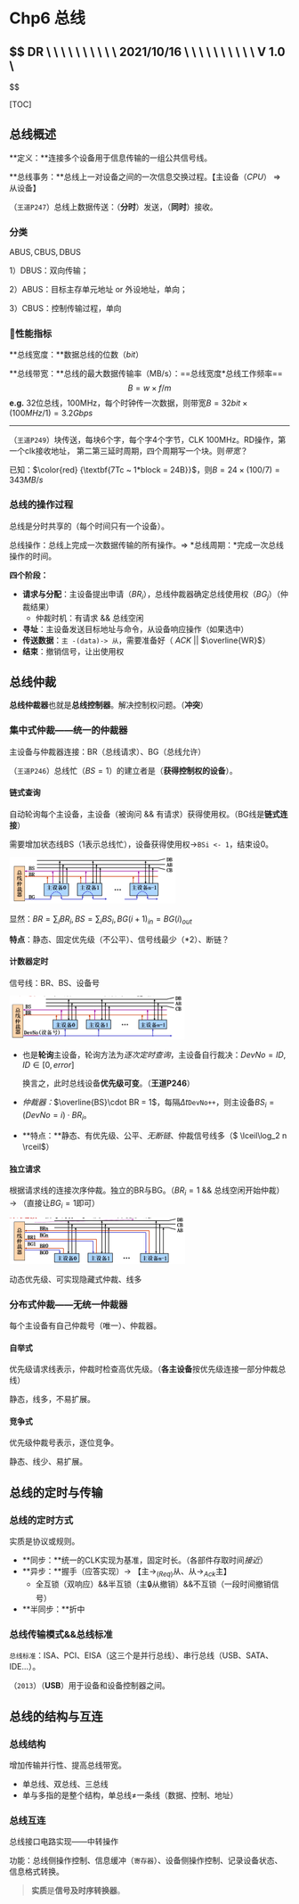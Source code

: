 # Chp6 总线




$$
DR \ \ \ \ \ \ \ \ \ \ 2021/10/16 \  \ \ \ \ \ \ \ \ \ V 1.0
\\
----------------------------
$$



[TOC]


## 总线概述

**定义：**连接多个设备用于信息传输的一组公共信号线。

**总线事务：**总线上一对设备之间的一次信息交换过程。【主设备（*CPU*） $\Rightarrow$ 从设备】

（`王道P247`）总线上数据传送：（**分时**）发送，（**同时**）接收。

### 分类

$\mathrm{ABUS,CBUS,DBUS}$

1）DBUS：双向传输；

2）ABUS：目标主存单元地址 or 外设地址，单向；

3）CBUS：控制传输过程，单向



### 💨性能指标

**总线宽度：**数据总线的位数（*bit*）

**总线带宽：**总线的最大数据传输率（MB/s）：==总线宽度*总线工作频率==
$$
B = w\times f/m
$$
**e.g.**	32位总线，100MHz，每个时钟传一次数据，则带宽$B = 32bit \times (100MHz/1) = 3.2Gbps$

---

（`王道P249`）块传送，每块6个字，每个字4个字节，CLK 100MHz。RD操作，第一个clk接收地址， 第二第三延时周期，四个周期写一个块。则*带宽*？

已知：$\color{red} {\textbf{7Tc ~ 1*block = 24B}}$，则$B = 24\times(100/7) = 343MB/s$



### 总线的操作过程

总线是分时共享的（每个时间只有一个设备）。

总线操作：总线上完成一次数据传输的所有操作。$\Rightarrow$ *总线周期：*完成一次总线操作的时间。

**四个阶段：**

- **请求与分配**：主设备提出申请（$BR_i$），总线仲裁器确定总线使用权（$BG_j$）（仲裁结果）
  - 仲裁时机：有请求 && 总线空闲
- **寻址**：主设备发送目标地址与命令，从设备响应操作（如果选中）
- **传送数据**：`主 -(data)-> 从`，需要准备好（ $ACK$ || $\overline{WR}$）
- **结束**：撤销信号，让出使用权



## 总线仲裁

**总线仲裁器**也就是**总线控制器**。解决控制权问题。（**冲突**）

### 集中式仲裁——统一的仲裁器

主设备与仲裁器连接：BR（总线请求）、BG（总线允许）

（`王道P246`）总线忙（$BS=1$）的建立者是（**获得控制权的设备**）。

#### 链式查询

自动轮询每个主设备，主设备（被询问 && 有请求）获得使用权。（BG线是**链式连接**）

需要增加状态线BS（1表示总线忙），设备获得使用权$\to$`BSi <- 1`，结束设0。

<img src="images/总线/bus_01.png" style="zoom:50%;" />

显然：$BR = \sum_i BR_i,BS = \sum_i BS_i,BG(i+1)_{in} = BG(i)_{out}$

**特点**：静态、固定优先级（不公平）、信号线最少（*2）、断链？

#### 计数器定时

信号线：BR、BS、设备号

<img src="images/总线/bus_02.png" style="zoom:50%;" />

- 也是**轮询**主设备，轮询方法为*逐次定时查询*，主设备自行裁决：$DevNo = ID,ID \in[0,error]$

  换言之，此时总线设备**优先级可变**。（**王道P246**）

- *仲裁器：*$\overline{BS}\cdot BR = 1$，每隔$\Delta t$`DevNo++`，则主设备$BS_i = (DevNo = i)\cdot BR_i$。

- **特点：**静态、有优先级、公平、*无断链*、仲裁信号线多（$ \lceil\log_2 n \rceil$）

#### 独立请求

根据请求线的连接次序仲裁。独立的BR与BG。（$BR_i = 1$ && 总线空闲开始仲裁）$\to$ （直接让$BG_i = 1$即可）

<img src="images/总线/bus_03.png" style="zoom:50%;" />

动态优先级、可实现隐藏式仲裁、线多



### 分布式仲裁——无统一仲裁器

每个主设备有自己仲裁号（唯一）、仲裁器。

#### 自举式

优先级请求线表示，仲裁时检查高优先级。（**各主设备**按优先级连接一部分仲裁总线）

静态，线多，不易扩展。



#### 竞争式

优先级仲裁号表示，逐位竞争。

静态、线少、易扩展。



## 总线的定时与传输

### 总线的定时方式

实质是协议或规则。

- **同步：**统一的CLK实现为基准，固定时长。（各部件存取时间*接近*）
- **异步：**握手（应答实现）$\to$ 【主$\to_{(Req)}$从、从$\to_{Ack}$主】
  - 全互锁（双响应）&&半互锁（主🔒从撤销）&&不互锁（一段时间撤销信号）
- **半同步：**折中



### 总线传输模式&&总线标准

`总线标准`：ISA、PCI、EISA（这三个是并行总线）、串行总线（USB、SATA、IDE…）。

（`2013`）（**USB**）用于设备和设备控制器之间。

## 总线的结构与互连

### 总线结构

增加传输并行性、提高总线带宽。

- 单总线、双总线、三总线
- 单与多指的是整个结构，单总线≠一条线（数据、控制、地址）



### 总线互连

总线接口电路实现——中转操作

功能：总线侧操作控制、信息缓冲（`寄存器`）、设备侧操作控制、记录设备状态、信息格式转换。

> **实质**是**信号及时序转换器**。